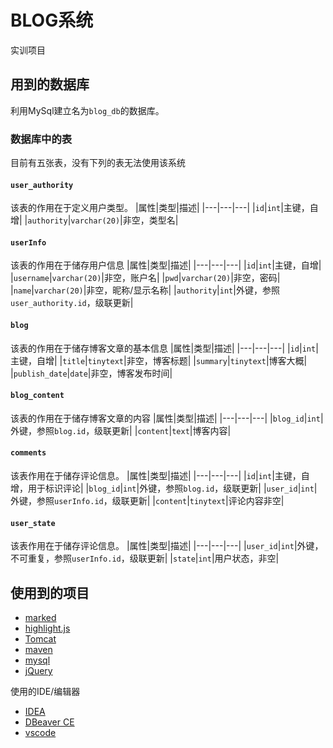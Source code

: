 # BLOG系统
实训项目

## 用到的数据库
利用MySql建立名为`blog_db`的数据库。

### 数据库中的表
目前有五张表，没有下列的表无法使用该系统

#### `user_authority`
该表的作用在于定义用户类型。
|属性|类型|描述|
|---|---|---|
|`id`|`int`|主键，自增|
|`authority`|`varchar(20)`|非空，类型名|

#### `userInfo`
该表的作用在于储存用户信息
|属性|类型|描述|
|---|---|---|
|`id`|`int`|主键，自增|
|`username`|`varchar(20)`|非空，账户名|
|`pwd`|`varchar(20)`|非空，密码|
|`name`|`varchar(20)`|非空，昵称/显示名称|
|`authority`|`int`|外键，参照`user_authority.id`，级联更新|

#### `blog`
该表的作用在于储存博客文章的基本信息
|属性|类型|描述|
|---|---|---|
|`id`|`int`|主键，自增|
|`title`|`tinytext`|非空，博客标题|
|`summary`|`tinytext`|博客大概|
|`publish_date`|`date`|非空，博客发布时间|

#### `blog_content`
该表的作用在于储存博客文章的内容
|属性|类型|描述|
|---|---|---|
|`blog_id`|`int`|外键，参照`blog.id`，级联更新|
|`content`|`text`|博客内容|

#### `comments`
该表作用在于储存评论信息。
|属性|类型|描述|
|---|---|---|
|`id`|`int`|主键，自增，用于标识评论|
|`blog_id`|`int`|外键，参照`blog.id`，级联更新|
|`user_id`|`int`|外键，参照`userInfo.id`，级联更新|
|`content`|`tinytext`|评论内容非空|

#### `user_state`
该表作用在于储存评论信息。
|属性|类型|描述|
|---|---|---|
|`user_id`|`int`|外键，不可重复，参照`userInfo.id`，级联更新|
|`state`|`int`|用户状态，非空|

## 使用到的项目
- [marked](https://github.com/markedjs/marked)
- [highlight.js](https://highlightjs.org/)
- [Tomcat](https://tomcat.apache.org/)
- [maven](http://maven.apache.org/)
- [mysql](https://www.jetbrains.com/idea/)
- [jQuery](https://jquery.com/)

使用的IDE/编辑器
- [IDEA](https://www.jetbrains.com/idea/)
- [DBeaver CE](https://dbeaver.io/)
- [vscode](https://code.visualstudio.com/)